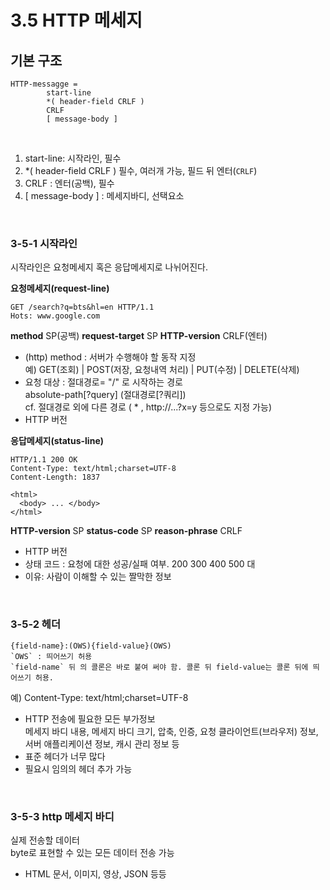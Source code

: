 # 3.5 HTTP 메세지
## 기본 구조
```text
HTTP-messagge = 
        start-line
        *( header-field CRLF )
        CRLF
        [ message-body ]
```

<br>

1. start-line: 시작라인, 필수
2. *( header-field CRLF )
   필수, 여러개 가능, 필드 뒤 엔터(`CRLF`)
3. CRLF : 엔터(공백), 필수
4. [ message-body ] : 메세지바디, 선택요소


<br>


### 3-5-1 시작라인

시작라인은 요청메세지 혹은 응답메세지로 나뉘어진다.

**요청메세지(request-line)**  
```text
GET /search?q=bts&hl=en HTTP/1.1
Hots: www.google.com
```
**method** SP(공백) **request-target** SP **HTTP-version** CRLF(엔터)  
- (http) method : 서버가 수행해야 할 동작 지정  
  예) GET(조회) | POST(저장, 요청내역 처리) | PUT(수정) | DELETE(삭제)
- 요청 대상 : 절대경로= "/" 로 시작하는 경로  
  absolute-path[?query] (절대경로[?쿼리])  
  cf. 절대경로 외에 다른 경로 ( * , http://...?x=y 등으로도 지정 가능)
- HTTP 버전

**응답메세지(status-line)**
```text
HTTP/1.1 200 OK
Content-Type: text/html;charset=UTF-8
Content-Length: 1837

<html>
  <body> ... </body>
</html>
```
**HTTP-version** SP **status-code** SP **reason-phrase** CRLF
- HTTP 버전
- 상태 코드 : 요청에 대한 성공/실패 여부. 200 300 400 500 대
- 이유: 사람이 이해할 수 있는 짤막한 정보

<br>


### 3-5-2 헤더

```
{field-name}:(OWS){field-value}(OWS)
`OWS` : 띄어쓰기 허용
`field-name` 뒤 의 콜론은 바로 붙여 써야 함. 콜론 뒤 field-value는 콜론 뒤에 띄어쓰기 허용.
```

예) Content-Type: text/html;charset=UTF-8

- HTTP 전송에 필요한 모든 부가정보  
  메세지 바디 내용, 메세지 바디 크기, 압축, 인증, 요청 클라이언트(브라우저) 정보, 서버 애플리케이션 정보, 캐시 관리 정보 등
- 표준 헤더가 너무 많다
- 필요시 임의의 헤더 추가 가능

<br>

### 3-5-3 http 메세지 바디

실제 전송할 데이터  
byte로 표현할 수 있는 모든 데이터 전송 가능
- HTML 문서, 이미지, 영상, JSON 등등



<br>
<br>
<br>
